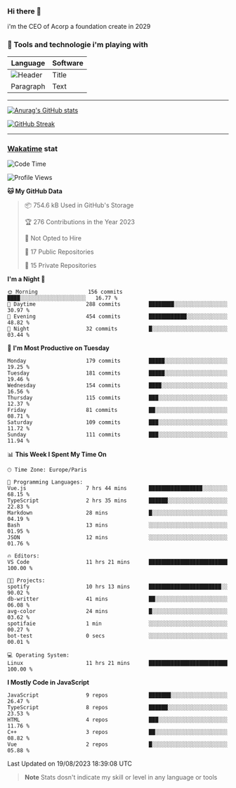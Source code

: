 ### Hi there 👋

i'm the CEO of Acorp a foundation create in 2029  

### 🧰 Tools and technologie i'm playing with

 | Language | Software |
| ----------- | ----------- |
| ![Header](https://img.shields.io/badge/Nuxt3-green&style=for-the-badge&logo=nustjs&logoColor=00DC82) | Title |
| Paragraph | Text |

---

[![Anurag's GitHub stats](https://github-readme-stats.vercel.app/api?username=ackimixs&show_icons=true&theme=github_dark&count_private=true)](https://www.ackimixs.xyz)

[![GitHub Streak](https://github-readme-streak-stats.herokuapp.com?user=Ackimixs&theme=github-dark-blue&date_format=j%20M%5B%20Y%5D&mode=weekly)](https://git.io/streak-stats)

---
 
 ### [Wakatime](https://wakatime.com/) stat

<!--START_SECTION:waka-->
![Code Time](http://img.shields.io/badge/Code%20Time-735%20hrs%2019%20mins-blue)

![Profile Views](http://img.shields.io/badge/Profile%20Views-0-blue)

**🐱 My GitHub Data** 

> 📦 754.6 kB Used in GitHub's Storage 
 > 
> 🏆 276 Contributions in the Year 2023
 > 
> 🚫 Not Opted to Hire
 > 
> 📜 17 Public Repositories 
 > 
> 🔑 15 Private Repositories 
 > 
**I'm a Night 🦉** 

```text
🌞 Morning                156 commits         ████░░░░░░░░░░░░░░░░░░░░░   16.77 % 
🌆 Daytime                288 commits         ████████░░░░░░░░░░░░░░░░░   30.97 % 
🌃 Evening                454 commits         ████████████░░░░░░░░░░░░░   48.82 % 
🌙 Night                  32 commits          █░░░░░░░░░░░░░░░░░░░░░░░░   03.44 % 
```
📅 **I'm Most Productive on Tuesday** 

```text
Monday                   179 commits         █████░░░░░░░░░░░░░░░░░░░░   19.25 % 
Tuesday                  181 commits         █████░░░░░░░░░░░░░░░░░░░░   19.46 % 
Wednesday                154 commits         ████░░░░░░░░░░░░░░░░░░░░░   16.56 % 
Thursday                 115 commits         ███░░░░░░░░░░░░░░░░░░░░░░   12.37 % 
Friday                   81 commits          ██░░░░░░░░░░░░░░░░░░░░░░░   08.71 % 
Saturday                 109 commits         ███░░░░░░░░░░░░░░░░░░░░░░   11.72 % 
Sunday                   111 commits         ███░░░░░░░░░░░░░░░░░░░░░░   11.94 % 
```


📊 **This Week I Spent My Time On** 

```text
🕑︎ Time Zone: Europe/Paris

💬 Programming Languages: 
Vue.js                   7 hrs 44 mins       █████████████████░░░░░░░░   68.15 % 
TypeScript               2 hrs 35 mins       ██████░░░░░░░░░░░░░░░░░░░   22.83 % 
Markdown                 28 mins             █░░░░░░░░░░░░░░░░░░░░░░░░   04.19 % 
Bash                     13 mins             ░░░░░░░░░░░░░░░░░░░░░░░░░   01.95 % 
JSON                     12 mins             ░░░░░░░░░░░░░░░░░░░░░░░░░   01.76 % 

🔥 Editors: 
VS Code                  11 hrs 21 mins      █████████████████████████   100.00 % 

🐱‍💻 Projects: 
spotify                  10 hrs 13 mins      ███████████████████████░░   90.02 % 
db-writter               41 mins             ██░░░░░░░░░░░░░░░░░░░░░░░   06.08 % 
avg-color                24 mins             █░░░░░░░░░░░░░░░░░░░░░░░░   03.62 % 
spotifaie                1 min               ░░░░░░░░░░░░░░░░░░░░░░░░░   00.27 % 
bot-test                 0 secs              ░░░░░░░░░░░░░░░░░░░░░░░░░   00.01 % 

💻 Operating System: 
Linux                    11 hrs 21 mins      █████████████████████████   100.00 % 
```

**I Mostly Code in JavaScript** 

```text
JavaScript               9 repos             ███████░░░░░░░░░░░░░░░░░░   26.47 % 
TypeScript               8 repos             ██████░░░░░░░░░░░░░░░░░░░   23.53 % 
HTML                     4 repos             ███░░░░░░░░░░░░░░░░░░░░░░   11.76 % 
C++                      3 repos             ██░░░░░░░░░░░░░░░░░░░░░░░   08.82 % 
Vue                      2 repos             █░░░░░░░░░░░░░░░░░░░░░░░░   05.88 % 
```




 Last Updated on 19/08/2023 18:39:08 UTC
<!--END_SECTION:waka-->

> **Note**
> Stats dosn't indicate my skill or level in any language or tools
